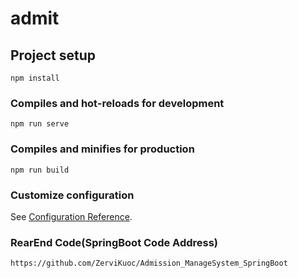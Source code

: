 # admit

## Project setup
```
npm install
```

### Compiles and hot-reloads for development
```
npm run serve
```

### Compiles and minifies for production
```
npm run build
```

### Customize configuration
See [Configuration Reference](https://cli.vuejs.org/config/).



### RearEnd Code(SpringBoot Code Address)
```
https://github.com/ZerviKuoc/Admission_ManageSystem_SpringBoot
```
